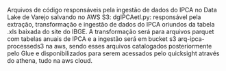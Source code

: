 Arquivos de código responsáveis pela ingestão de dados do IPCA no Data Lake de Varejo salvando no AWS S3:
dgIPCAetl.py: responsável pela extração, transformação e ingestão de dados do IPCA oriundos da tabela .xls baixada do site do IBGE. A transformação será para arquivos parquet com tabelas anuais de IPCA e a ingestão será em bucket s3 arq-ipca-processeds3 na aws, sendo esses arquivos catalogados posteriormente pelo Glue e disponibilizados para serem acessados pelo quicksight através do athena, tudo na aws cloud.
